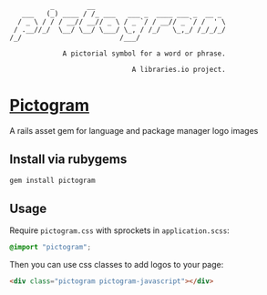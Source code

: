 
              _        __
       ___   (_) ____ / /_ ___   ___ _  ____ ___ _  __ _
      / _ \ / / / __// __// _ \ / _ `/ / __// _ `/ /  ' \
     / .__//_/  \__/ \__/ \___/ \_, / /_/   \_,_/ /_/_/_/
    /_/                        /___/

                 A pictorial symbol for a word or phrase.

                                  A libraries.io project.


# [Pictogram](http://libraries.io/rubygems/pictogram)

A rails asset gem for language and package manager logo images

## Install via rubygems
```sh
gem install pictogram
```

## Usage

Require `pictogram.css` with sprockets in `application.scss`:

```css
@import "pictogram";
```

Then you can use css classes to add logos to your page:

```html
<div class="pictogram pictogram-javascript"></div>
```
